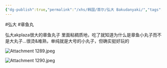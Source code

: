 ```yaml
---
{"dg-publish":true,"permalink":"/xhs/韩国/首尔/弘大 Bakudanyaki/","tags":["rednote","首尔"],"created":"2024-09-0","updated":"2025-04-04T22:05:11.742+08:00"}
---
```


#弘大 #章鱼丸

弘大akplaza很大的章鱼丸子 里面粘稠质地，吃了就知道为什么是章鱼小丸子而不是大丸子…很烫&难熟，单纯就是大号的小丸子，但确实挺好玩的

![Attachment 1289.jpeg](/img/user/xhs/%E9%9F%A9%E5%9B%BD/%E9%A6%96%E5%B0%94/photo-%E9%A6%96%E5%B0%94/Attachment%201289.jpeg)


![Attachment 1290.jpeg](/img/user/xhs/%E9%9F%A9%E5%9B%BD/%E9%A6%96%E5%B0%94/photo-%E9%A6%96%E5%B0%94/Attachment%201290.jpeg)